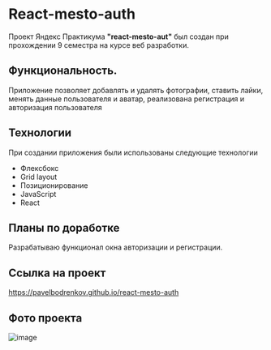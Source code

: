 # React-mesto-auth

Проект Яндекс Практикума **"react-mesto-aut"** был создан при прохождении 9 семестра на курсе веб разработки.

## Функциональность.
Приложение позволяет добавлять и удалять фотографии, ставить лайки, менять данные пользователя и аватар, реализована регистрация и авторизация пользователя

## Технологии
При создании приложения были использованы следующие технологии
* Флексбокс
* Grid layout
* Позиционирование
* JavaScript
* React

## Планы по доработке
Разрабатываю функционал окна авторизации и регистрации.

## Ссылка на проект
https://pavelbodrenkov.github.io/react-mesto-auth

## Фото проекта
![image](https://user-images.githubusercontent.com/70709823/111196188-0fd05200-85ce-11eb-85b3-c86624adf09c.png)

